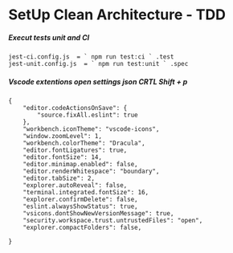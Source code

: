 # SetUp Clean Architecture - TDD

##### Execut tests unit and CI
```
jest-ci.config.js  = ` npm run test:ci ` .test
jest-unit.config.js  = ` npm run test:unit ` .spec

```


##### Vscode extentions open settings json CRTL Shift + p 
```
{
    "editor.codeActionsOnSave": {
        "source.fixAll.eslint": true 
    },
    "workbench.iconTheme": "vscode-icons",
    "window.zoomLevel": 1,
    "workbench.colorTheme": "Dracula",
    "editor.fontLigatures": true,
    "editor.fontSize": 14,
    "editor.minimap.enabled": false,
    "editor.renderWhitespace": "boundary",
    "editor.tabSize": 2,
    "explorer.autoReveal": false,
    "terminal.integrated.fontSize": 16,
    "explorer.confirmDelete": false,
    "eslint.alwaysShowStatus": true,
    "vsicons.dontShowNewVersionMessage": true,
    "security.workspace.trust.untrustedFiles": "open",
    "explorer.compactFolders": false,
    
}


```